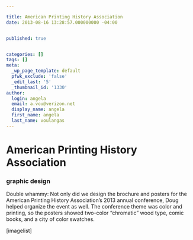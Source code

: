 ```yaml
---

title: American Printing History Association
date: 2013-08-16 13:28:57.000000000 -04:00


published: true


categories: []
tags: []
meta:
  _wp_page_template: default
  pfwk_exclude: 'false'
  _edit_last: '5'
  _thumbnail_id: '1330'
author:
  login: angela
  email: a.vou@verizon.net
  display_name: angela
  first_name: angela
  last_name: voulangas
---
```

<h1>American Printing History Association</h1>
<h3>graphic design</h3>
Double whammy: Not only did we design the brochure and posters for the American Printing History Association’s 2013 annual conference, Doug helped organize the event as well. The conference theme was color and printing, so the posters showed two-color “chromatic” wood type, comic books, and a city of color swatches.


[imagelist]


